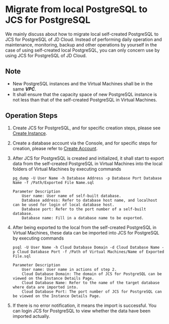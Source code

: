 # Migrate from local PostgreSQL to JCS for PostgreSQL
We mainly discuss about how to migrate local self-created PostgreSQL to JCS for PostgreSQL of JD Cloud. Instead of performing daily operation and maintenance, monitoring, backup and other operations by yourself in the case of using self-created local PostgreSQL, you can only concern use by using JCS for PostgreSQL of JD Cloud.

## Note
* New PostgreSQL instances and the Virtual Machines shall be in the same ***VPC***.
* It shall ensure that the capacity space of new PostgreSQL instance is not less than that of the self-created PostgreSQL in Virtual Machines.

## Operation Steps
1. Create JCS for PostgreSQL, and for specific creation steps, please see [Create Instance](../../../Operation-Guide/Instance/Create-Instance.md).
2. Create a database account via the Console, and for specific steps for creation, please refer to [Create Account](../../../Operation-Guide/Account/Create-Account/PostgreSQL-Create-Account.md).
3. After JCS for PostgreSQL is created and initialized, it shall start to export data from the self-created PostgreSQL in Virtual Machines into the local folders of Virtual Machines by executing commands

    ```
    pg_dump -U User Name -h Database Address -p Database Port Database Name -f /Path/Exported File Name.sql

    Parameter Description
        User name: User name of self-built database.
        Database address: Refer to database host name, and localhost can be used for login of local database host.
        Database port: Refer to the port number of a self-built database.
        Database name: Fill in a database name to be exported.
    ```

4. After being exported to the local from the self-created PostgreSQL in Virtual Machines, these data can be imported into JCS for PostgreSQL by executing commands

    ```
    psql -U User Name -h Cloud Database Domain -d Cloud Database Name -p Cloud Database Port -f /Path of Virtual Machines/Name of Exported File.sql

    Parameter Description
        User name: User name in actions of step 2.
        Cloud Database Domain: The domain of JCS for PostgreSQL can be viewed on the Instance Details Page.
        Cloud Database Name: Refer to the name of the target database where data are imported into.
        Cloud Database Port: The port number of JCS for PostgreSQL can be viewed on the Instance Details Page.
    ```
5. If there is no error notification, it means the import is successful. You can login JCS for PostgreSQL to view whether the data have been imported actually.
